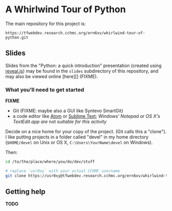 # A Whirlwind Tour of Python

The main repository for this project is:

    https://tfwebdev.research.cchmc.org/ern6xv/whirlwind-tour-of-python.git

## Slides

Slides from the "Python: a quick introduction" presentation (created using
[reveal.js][revealjs]) may be found in the `slides` subdirectory of this
repository, and may also be viewed online [here][] (FIXME).

### What you'll need to get started

**FIXME**

* Git (FIXME: maybe also a GUI like Syntevo SmartGit)
* a code editor like [Atom] or [Sublime Text][st]; _Windows' Notepad or OS X's
  TextEdit.app are_ not _suitable for this activity_

Decide on a nice home for your copy of the project. (Git calls this
a "clone"). I like putting projects in a folder called "devel" in my home
directory (`$HOME/devel` on Unix or OS X, `C:\Users\YourName\devel` on
Windows).

Then:

```bash
cd /to/the/place/where/you/do/dev/stuff

# replace `usr0xy` with your actual CCHMC username
git clone https://usr0xy@tfwebdev.research.cchmc.org/ern6xv/whirlwind-tour-of-python.git
```

## Getting help

**TODO**


[atom]:      https://atom.io/
[revealjs]:  https://github.com/hakimel/reveal.js/
[slides]:    https://grosselab.github.io/python-intro/slides/
[st]:        https://www.sublimetext.com/
[submodule]: https://git-scm.com/book/en/v2/Git-Tools-Submodules
[venv]:      https://docs.python.org/3.5/library/venv.html
